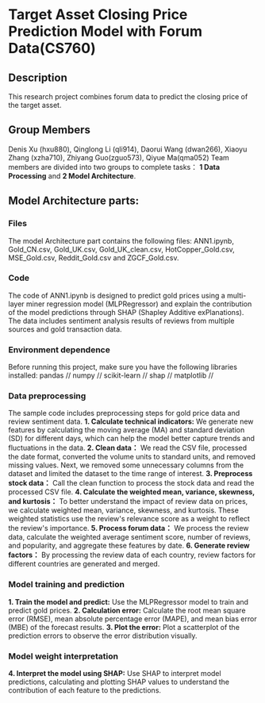 # Target Asset Closing Price Prediction Model with Forum Data(CS760)
## Description
This research project combines forum data to predict the closing price of the target asset. 

## Group Members 
Denis Xu (hxu880), Qinglong Li (qli914), Daorui Wang (dwan266), Xiaoyu Zhang (xzha710), Zhiyang Guo(zguo573), Qiyue Ma(qma052)
Team members are divided into two groups to complete tasks： **1 Data Processing** and **2 Model Architecture**.

## Model Architecture parts:
### Files
The model Architecture part contains the following files: ANN1.ipynb, Gold_CN.csv, Gold_UK.csv, Gold_UK_clean.csv, HotCopper_Gold.csv, MSE_Gold.csv, Reddit_Gold.csv and ZGCF_Gold.csv.

### Code
The code of ANN1.ipynb is designed to predict gold prices using a multi-layer miner regression model (MLPRegressor) and explain the contribution of the model predictions through SHAP (Shapley Additive exPlanations). The data includes sentiment analysis results of reviews from multiple sources and gold transaction data.

### Environment dependence
Before running this project, make sure you have the following libraries installed:
pandas //
numpy //
scikit-learn //
shap //
matplotlib //

### Data preprocessing
The sample code includes preprocessing steps for gold price data and review sentiment data.
**1. Calculate technical indicators:** We generate new features by calculating the moving average (MA) and standard deviation (SD) for different days, which can help the model better capture trends and fluctuations in the data.
**2. Clean data：** We read the CSV file, processed the date format, converted the volume units to standard units, and removed missing values. Next, we removed some unnecessary columns from the dataset and limited the dataset to the time range of interest.
**3. Preprocess stock data：** Call the clean function to process the stock data and read the processed CSV file.
**4. Calculate the weighted mean, variance, skewness, and kurtosis：** To better understand the impact of review data on prices, we calculate weighted mean, variance, skewness, and kurtosis. These weighted statistics use the review's relevance score as a weight to reflect the review's importance.
**5. Process forum data：** We process the review data, calculate the weighted average sentiment score, number of reviews, and popularity, and aggregate these features by date.
**6. Generate review factors：** By processing the review data of each country, review factors for different countries are generated and merged.

### Model training and prediction
**1. Train the model and predict:** Use the MLPRegressor model to train and predict gold prices.
**2. Calculation error:** Calculate the root mean square error (RMSE), mean absolute percentage error (MAPE), and mean bias error (MBE) of the forecast results.
**3. Plot the error:** Plot a scatterplot of the prediction errors to observe the error distribution visually.

### Model weight interpretation
**4. Interpret the model using SHAP:** Use SHAP to interpret model predictions, calculating and plotting SHAP values ​​to understand the contribution of each feature to the predictions.





















